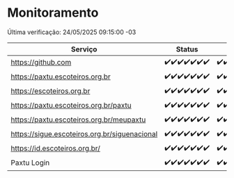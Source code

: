 # Monitoramento

Última verificação: 24/05/2025 09:15:00 -03

|Serviço|Status|Últimas 24h|
|---|---|---|
|https://github.com|<span title="2025-05-17: OK=23">✔️</span><span title="2025-05-18: OK=23">✔️</span><span title="2025-05-19: OK=23">✔️</span><span title="2025-05-20: OK=23">✔️</span><span title="2025-05-21: OK=23">✔️</span><span title="2025-05-22: OK=23">✔️</span><span title="2025-05-23: OK=11">✔️</span>|<span title="23/05/2025 09:17:00 -03 : 200">✔️</span><span title="23/05/2025 10:22:00 -03 : 200">✔️</span><span title="23/05/2025 11:09:00 -03 : 200">✔️</span><span title="23/05/2025 12:09:00 -03 : 200">✔️</span><span title="23/05/2025 13:11:00 -03 : 200">✔️</span><span title="23/05/2025 14:08:00 -03 : 200">✔️</span><span title="23/05/2025 15:11:00 -03 : 200">✔️</span><span title="23/05/2025 16:07:00 -03 : 200">✔️</span><span title="23/05/2025 17:10:00 -03 : 200">✔️</span><span title="23/05/2025 18:07:00 -03 : 200">✔️</span><span title="23/05/2025 19:09:00 -03 : 200">✔️</span><span title="23/05/2025 20:09:00 -03 : 200">✔️</span><span title="23/05/2025 21:44:00 -03 : 200">✔️</span><span title="23/05/2025 23:22:00 -03 : 200">✔️</span><span title="24/05/2025 00:31:00 -03 : 200">✔️</span><span title="24/05/2025 01:10:00 -03 : 200">✔️</span><span title="24/05/2025 02:09:00 -03 : 200">✔️</span><span title="24/05/2025 03:12:00 -03 : 200">✔️</span><span title="24/05/2025 04:08:00 -03 : 200">✔️</span><span title="24/05/2025 05:11:00 -03 : 200">✔️</span><span title="24/05/2025 06:08:00 -03 : 200">✔️</span><span title="24/05/2025 07:08:00 -03 : 200">✔️</span><span title="24/05/2025 08:06:00 -03 : 200">✔️</span><span title="24/05/2025 09:15:00 -03 : 200">✔️</span>|
|https://paxtu.escoteiros.org.br|<span title="2025-05-17: OK=23">✔️</span><span title="2025-05-18: OK=23">✔️</span><span title="2025-05-19: OK=23">✔️</span><span title="2025-05-20: OK=23">✔️</span><span title="2025-05-21: OK=23">✔️</span><span title="2025-05-22: OK=23">✔️</span><span title="2025-05-23: OK=11">✔️</span>|<span title="23/05/2025 09:17:00 -03 : 200">✔️</span><span title="23/05/2025 10:22:00 -03 : 200">✔️</span><span title="23/05/2025 11:09:00 -03 : 200">✔️</span><span title="23/05/2025 12:09:00 -03 : 200">✔️</span><span title="23/05/2025 13:11:00 -03 : 200">✔️</span><span title="23/05/2025 14:08:00 -03 : 0">❌</span><span title="23/05/2025 15:11:00 -03 : 200">✔️</span><span title="23/05/2025 16:07:00 -03 : 200">✔️</span><span title="23/05/2025 17:10:00 -03 : 200">✔️</span><span title="23/05/2025 18:07:00 -03 : 200">✔️</span><span title="23/05/2025 19:09:00 -03 : 200">✔️</span><span title="23/05/2025 20:09:00 -03 : 200">✔️</span><span title="23/05/2025 21:44:00 -03 : 200">✔️</span><span title="23/05/2025 23:22:00 -03 : 200">✔️</span><span title="24/05/2025 00:31:00 -03 : 200">✔️</span><span title="24/05/2025 01:10:00 -03 : 200">✔️</span><span title="24/05/2025 02:09:00 -03 : 200">✔️</span><span title="24/05/2025 03:12:00 -03 : 200">✔️</span><span title="24/05/2025 04:08:00 -03 : 200">✔️</span><span title="24/05/2025 05:11:00 -03 : 200">✔️</span><span title="24/05/2025 06:08:00 -03 : 200">✔️</span><span title="24/05/2025 07:08:00 -03 : 200">✔️</span><span title="24/05/2025 08:06:00 -03 : 200">✔️</span><span title="24/05/2025 09:15:00 -03 : 200">✔️</span>|
|https://escoteiros.org.br|<span title="2025-05-17: OK=23">✔️</span><span title="2025-05-18: OK=23">✔️</span><span title="2025-05-19: OK=23">✔️</span><span title="2025-05-20: OK=23">✔️</span><span title="2025-05-21: OK=23">✔️</span><span title="2025-05-22: OK=23">✔️</span><span title="2025-05-23: OK=11">✔️</span>|<span title="23/05/2025 09:17:00 -03 : 200">✔️</span><span title="23/05/2025 10:22:00 -03 : 200">✔️</span><span title="23/05/2025 11:09:00 -03 : 200">✔️</span><span title="23/05/2025 12:09:00 -03 : 200">✔️</span><span title="23/05/2025 13:11:00 -03 : 200">✔️</span><span title="23/05/2025 14:08:00 -03 : 200">✔️</span><span title="23/05/2025 15:11:00 -03 : 200">✔️</span><span title="23/05/2025 16:07:00 -03 : 200">✔️</span><span title="23/05/2025 17:10:00 -03 : 200">✔️</span><span title="23/05/2025 18:07:00 -03 : 200">✔️</span><span title="23/05/2025 19:09:00 -03 : 200">✔️</span><span title="23/05/2025 20:09:00 -03 : 200">✔️</span><span title="23/05/2025 21:44:00 -03 : 200">✔️</span><span title="23/05/2025 23:22:00 -03 : 200">✔️</span><span title="24/05/2025 00:31:00 -03 : 200">✔️</span><span title="24/05/2025 01:10:00 -03 : 200">✔️</span><span title="24/05/2025 02:09:00 -03 : 200">✔️</span><span title="24/05/2025 03:12:00 -03 : 200">✔️</span><span title="24/05/2025 04:08:00 -03 : 200">✔️</span><span title="24/05/2025 05:11:00 -03 : 200">✔️</span><span title="24/05/2025 06:08:00 -03 : 200">✔️</span><span title="24/05/2025 07:08:00 -03 : 200">✔️</span><span title="24/05/2025 08:06:00 -03 : 200">✔️</span><span title="24/05/2025 09:15:00 -03 : 200">✔️</span>|
|https://paxtu.escoteiros.org.br/paxtu|<span title="2025-05-17: OK=23">✔️</span><span title="2025-05-18: OK=23">✔️</span><span title="2025-05-19: OK=23">✔️</span><span title="2025-05-20: OK=23">✔️</span><span title="2025-05-21: OK=23">✔️</span><span title="2025-05-22: OK=23">✔️</span><span title="2025-05-23: OK=11">✔️</span>|<span title="23/05/2025 09:17:00 -03 : 200">✔️</span><span title="23/05/2025 10:22:00 -03 : 200">✔️</span><span title="23/05/2025 11:09:00 -03 : 200">✔️</span><span title="23/05/2025 12:09:00 -03 : 200">✔️</span><span title="23/05/2025 13:11:00 -03 : 200">✔️</span><span title="23/05/2025 14:08:00 -03 : 0">❌</span><span title="23/05/2025 15:11:00 -03 : 200">✔️</span><span title="23/05/2025 16:07:00 -03 : 200">✔️</span><span title="23/05/2025 17:10:00 -03 : 200">✔️</span><span title="23/05/2025 18:07:00 -03 : 200">✔️</span><span title="23/05/2025 19:09:00 -03 : 200">✔️</span><span title="23/05/2025 20:09:00 -03 : 200">✔️</span><span title="23/05/2025 21:44:00 -03 : 200">✔️</span><span title="23/05/2025 23:23:00 -03 : 200">✔️</span><span title="24/05/2025 00:31:00 -03 : 200">✔️</span><span title="24/05/2025 01:11:00 -03 : 200">✔️</span><span title="24/05/2025 02:09:00 -03 : 200">✔️</span><span title="24/05/2025 03:12:00 -03 : 200">✔️</span><span title="24/05/2025 04:08:00 -03 : 200">✔️</span><span title="24/05/2025 05:11:00 -03 : 200">✔️</span><span title="24/05/2025 06:08:00 -03 : 200">✔️</span><span title="24/05/2025 07:08:00 -03 : 200">✔️</span><span title="24/05/2025 08:06:00 -03 : 200">✔️</span><span title="24/05/2025 09:15:00 -03 : 200">✔️</span>|
|https://paxtu.escoteiros.org.br/meupaxtu|<span title="2025-05-17: OK=23">✔️</span><span title="2025-05-18: OK=23">✔️</span><span title="2025-05-19: OK=23">✔️</span><span title="2025-05-20: OK=23">✔️</span><span title="2025-05-21: OK=23">✔️</span><span title="2025-05-22: OK=23">✔️</span><span title="2025-05-23: OK=11">✔️</span>|<span title="23/05/2025 09:17:00 -03 : 200">✔️</span><span title="23/05/2025 10:22:00 -03 : 200">✔️</span><span title="23/05/2025 11:09:00 -03 : 200">✔️</span><span title="23/05/2025 12:09:00 -03 : 200">✔️</span><span title="23/05/2025 13:11:00 -03 : 200">✔️</span><span title="23/05/2025 14:08:00 -03 : 0">❌</span><span title="23/05/2025 15:11:00 -03 : 200">✔️</span><span title="23/05/2025 16:07:00 -03 : 200">✔️</span><span title="23/05/2025 17:10:00 -03 : 200">✔️</span><span title="23/05/2025 18:07:00 -03 : 200">✔️</span><span title="23/05/2025 19:09:00 -03 : 200">✔️</span><span title="23/05/2025 20:09:00 -03 : 200">✔️</span><span title="23/05/2025 21:44:00 -03 : 200">✔️</span><span title="23/05/2025 23:23:00 -03 : 200">✔️</span><span title="24/05/2025 00:31:00 -03 : 200">✔️</span><span title="24/05/2025 01:11:00 -03 : 200">✔️</span><span title="24/05/2025 02:09:00 -03 : 200">✔️</span><span title="24/05/2025 03:12:00 -03 : 200">✔️</span><span title="24/05/2025 04:08:00 -03 : 200">✔️</span><span title="24/05/2025 05:11:00 -03 : 200">✔️</span><span title="24/05/2025 06:08:00 -03 : 200">✔️</span><span title="24/05/2025 07:08:00 -03 : 200">✔️</span><span title="24/05/2025 08:06:00 -03 : 200">✔️</span><span title="24/05/2025 09:15:00 -03 : 200">✔️</span>|
|https://sigue.escoteiros.org.br/siguenacional|<span title="2025-05-17: OK=23">✔️</span><span title="2025-05-18: OK=23">✔️</span><span title="2025-05-19: OK=23">✔️</span><span title="2025-05-20: OK=23">✔️</span><span title="2025-05-21: OK=23">✔️</span><span title="2025-05-22: OK=23">✔️</span><span title="2025-05-23: OK=11">✔️</span>|<span title="23/05/2025 09:17:00 -03 : 200">✔️</span><span title="23/05/2025 10:22:00 -03 : 200">✔️</span><span title="23/05/2025 11:09:00 -03 : 200">✔️</span><span title="23/05/2025 12:09:00 -03 : 200">✔️</span><span title="23/05/2025 13:11:00 -03 : 200">✔️</span><span title="23/05/2025 14:08:00 -03 : 0">❌</span><span title="23/05/2025 15:11:00 -03 : 200">✔️</span><span title="23/05/2025 16:07:00 -03 : 200">✔️</span><span title="23/05/2025 17:10:00 -03 : 200">✔️</span><span title="23/05/2025 18:07:00 -03 : 200">✔️</span><span title="23/05/2025 19:09:00 -03 : 200">✔️</span><span title="23/05/2025 20:09:00 -03 : 200">✔️</span><span title="23/05/2025 21:44:00 -03 : 200">✔️</span><span title="23/05/2025 23:23:00 -03 : 200">✔️</span><span title="24/05/2025 00:31:00 -03 : 200">✔️</span><span title="24/05/2025 01:11:00 -03 : 200">✔️</span><span title="24/05/2025 02:09:00 -03 : 200">✔️</span><span title="24/05/2025 03:12:00 -03 : 200">✔️</span><span title="24/05/2025 04:08:00 -03 : 200">✔️</span><span title="24/05/2025 05:11:00 -03 : 200">✔️</span><span title="24/05/2025 06:08:00 -03 : 200">✔️</span><span title="24/05/2025 07:08:00 -03 : 200">✔️</span><span title="24/05/2025 08:06:00 -03 : 200">✔️</span><span title="24/05/2025 09:15:00 -03 : 200">✔️</span>|
|https://id.escoteiros.org.br/|<span title="2025-05-17: OK=23">✔️</span><span title="2025-05-18: OK=23">✔️</span><span title="2025-05-19: OK=23">✔️</span><span title="2025-05-20: OK=23">✔️</span><span title="2025-05-21: OK=23">✔️</span><span title="2025-05-22: OK=23">✔️</span><span title="2025-05-23: OK=11">✔️</span>|<span title="23/05/2025 09:17:00 -03 : 200">✔️</span><span title="23/05/2025 10:22:00 -03 : 200">✔️</span><span title="23/05/2025 11:09:00 -03 : 200">✔️</span><span title="23/05/2025 12:09:00 -03 : 200">✔️</span><span title="23/05/2025 13:11:00 -03 : 200">✔️</span><span title="23/05/2025 14:09:00 -03 : 200">✔️</span><span title="23/05/2025 15:11:00 -03 : 200">✔️</span><span title="23/05/2025 16:07:00 -03 : 200">✔️</span><span title="23/05/2025 17:10:00 -03 : 200">✔️</span><span title="23/05/2025 18:07:00 -03 : 200">✔️</span><span title="23/05/2025 19:09:00 -03 : 200">✔️</span><span title="23/05/2025 20:09:00 -03 : 200">✔️</span><span title="23/05/2025 21:44:00 -03 : 200">✔️</span><span title="23/05/2025 23:23:00 -03 : 200">✔️</span><span title="24/05/2025 00:31:00 -03 : 200">✔️</span><span title="24/05/2025 01:11:00 -03 : 200">✔️</span><span title="24/05/2025 02:09:00 -03 : 200">✔️</span><span title="24/05/2025 03:12:00 -03 : 200">✔️</span><span title="24/05/2025 04:08:00 -03 : 200">✔️</span><span title="24/05/2025 05:11:00 -03 : 200">✔️</span><span title="24/05/2025 06:08:00 -03 : 200">✔️</span><span title="24/05/2025 07:08:00 -03 : 200">✔️</span><span title="24/05/2025 08:06:00 -03 : 200">✔️</span><span title="24/05/2025 09:15:00 -03 : 200">✔️</span>|
|Paxtu Login|<span title="2025-05-17: OK=23">✔️</span><span title="2025-05-18: OK=23">✔️</span><span title="2025-05-19: OK=23">✔️</span><span title="2025-05-20: OK=23">✔️</span><span title="2025-05-21: OK=23">✔️</span><span title="2025-05-22: OK=23">✔️</span><span title="2025-05-23: OK=11">✔️</span>|<span title="23/05/2025 09:17:00 -03 : 200">✔️</span><span title="23/05/2025 10:22:00 -03 : 200">✔️</span><span title="23/05/2025 11:09:00 -03 : 200">✔️</span><span title="23/05/2025 12:09:00 -03 : 200">✔️</span><span title="23/05/2025 13:11:00 -03 : 200">✔️</span><span title="23/05/2025 14:09:00 -03 : 504">❌</span><span title="23/05/2025 15:11:00 -03 : 200">✔️</span><span title="23/05/2025 16:07:00 -03 : 200">✔️</span><span title="23/05/2025 17:10:00 -03 : 500">❌</span><span title="23/05/2025 18:07:00 -03 : 200">✔️</span><span title="23/05/2025 19:09:00 -03 : 200">✔️</span><span title="23/05/2025 20:09:00 -03 : 200">✔️</span><span title="23/05/2025 21:44:00 -03 : 200">✔️</span><span title="23/05/2025 23:23:00 -03 : 200">✔️</span><span title="24/05/2025 00:31:00 -03 : 200">✔️</span><span title="24/05/2025 01:11:00 -03 : 200">✔️</span><span title="24/05/2025 02:09:00 -03 : 200">✔️</span><span title="24/05/2025 03:12:00 -03 : 200">✔️</span><span title="24/05/2025 04:08:00 -03 : 200">✔️</span><span title="24/05/2025 05:11:00 -03 : 200">✔️</span><span title="24/05/2025 06:08:00 -03 : 200">✔️</span><span title="24/05/2025 07:08:00 -03 : 200">✔️</span><span title="24/05/2025 08:06:00 -03 : 200">✔️</span><span title="24/05/2025 09:15:00 -03 : 200">✔️</span>|
